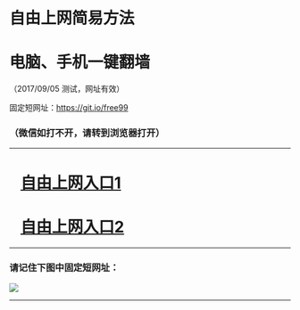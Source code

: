 ﻿# 自由上网简易方法

# 电脑、手机一键翻墙

（2017/09/05 测试，网址有效）

固定短网址：https://git.io/free99

### （微信如打不开，请转到浏览器打开）


***





# &nbsp;&nbsp; <a href="http://ft533111212.fwq-tz1001.xyz/fwqtz01.html?t=09050015993 " target="_blank">自由上网入口1</a>
# &nbsp;&nbsp; <a href="http://ft375214310.fwq-tz1002.xyz/fwqtz02.html?t=09050013838 " target="_blank">自由上网入口2</a>
***

### 请记住下图中固定短网址：

<img src="https://s3-us-west-2.amazonaws.com/fwq-1001/yjfq-20170905okok.png" /> 


***

